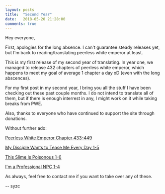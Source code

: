 ```yaml
---
layout: posts
title:  "Second Year"
date:   2018-05-20 21:28:00
comments: true
---
```


Hey everyone,

First, apologies for the long absence. I can't guarantee steady releases yet, but I'm back to reading/translating peerless white emperor at least.

This is my first release of my second year of translating. In year one, we managed to release 432 chapters of peerless white emperor, which happens to meet my goal of average 1 chapter a day xD (even with the long abscences).

For my first post in my second year, I bring you all the stuff I have been checking out these past couple months. I do not intend to translate all of them, but if there is enough interrest in any, I might work on it while taking breaks from PWE.

Also, thanks to everyone who have continued to support the site through donations.

Without further ado:

[Peerless White Emperor Chapter 433-449][vwpwe0433]

[My Disciple Wants to Tease Me Every Day 1-5][disciple0001]

[This Slime Is Poisonous 1-6][slime0001]

[I'm a Professional NPC 1-4][npc0001]

As always, feel free to contact me if you want to take over any of these.

-- syzc

[vwpwe0433]: {{site.url}}/translations/vwpwe/0433

[disciple0001]: {{site.url}}/translations/disciple/0001

[slime0001]: {{site.url}}/translations/slime/0001

[npc0001]: {{site.url}}/translations/npc/0001